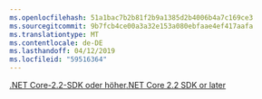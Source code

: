 ```yaml
---
ms.openlocfilehash: 51a1bac7b2b81f2b9a1385d2b4006b4a7c169ce3
ms.sourcegitcommit: 9b7fcb4ce00a3a32e153a080ebfaae4ef417aafa
ms.translationtype: MT
ms.contentlocale: de-DE
ms.lasthandoff: 04/12/2019
ms.locfileid: "59516364"
---
```

[<span data-ttu-id="993b3-101">.NET Core-2.2-SDK oder höher</span><span class="sxs-lookup"><span data-stu-id="993b3-101">.NET Core 2.2 SDK or later</span></span>](https://www.microsoft.com/net/download/all)
